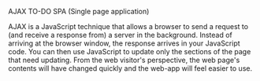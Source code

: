  AJAX TO-DO SPA (Single page application)

AJAX is a JavaScript technique that allows a browser to send a request to (and receive a response from) a server in the background. Instead of arriving at the browser window, the response arrives in your JavaScript code. You can then use JavaScript to update only the sections of the page that need updating. From the web visitor's perspective, the web page's contents will have changed quickly and the web-app will feel easier to use.
